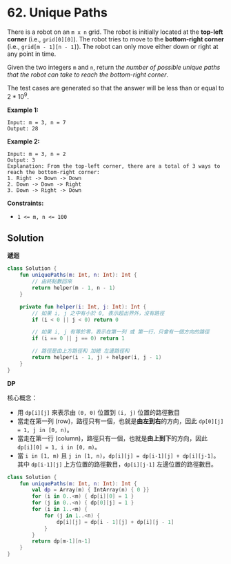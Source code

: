 # 62. Unique Paths

There is a robot on an `m x n` grid. The robot is initially located at the **top-left corner** (i.e., `grid[0][0]`). The robot tries to move to the **bottom-right corner** (i.e., `grid[m - 1][n - 1]`). The robot can only move either down or right at any point in time.

Given the two integers `m` and `n`, return t*he number of possible unique paths that the robot can take to reach the bottom-right corner*.

The test cases are generated so that the answer will be less than or equal to $2 * 10^9$.


**Example 1:**
```
Input: m = 3, n = 7
Output: 28
```
**Example 2:**
```
Input: m = 3, n = 2
Output: 3
Explanation: From the top-left corner, there are a total of 3 ways to reach the bottom-right corner:
1. Right -> Down -> Down
2. Down -> Down -> Right
3. Down -> Right -> Down
```

**Constraints:**

- `1 <= m, n <= 100`

## Solution

**遞迴**
```kotlin
class Solution {
    fun uniquePaths(m: Int, n: Int): Int {
        // 由終點數回來
        return helper(m - 1, n - 1)
    }

    private fun helper(i: Int, j: Int): Int {
        // 如果 i, j 之中有小於 0, 表示超出界外，沒有路徑
        if (i < 0 || j < 0) return 0

        // 如果 i, j 有等於零，表示在第一列 或 第一行，只會有一個方向的路徑
        if (i == 0 || j == 0) return 1

        // 路徑是由上方路徑和 加總 左邊路徑和
        return helper(i - 1, j) + helper(i, j - 1)
    }
}
```

**DP**

核心概念：

- 用 `dp[i][j]` 來表示由 `(0, 0)` 位置到 `(i, j)` 位置的路徑數目
- 當走在第一列 (row)，路徑只有一個，也就是**由左到右**的方向，因此 `dp[0][j] = 1, j in [0, n)`。
- 當走在第一行 (column)，路徑只有一個，也就是**由上到下**的方向，因此 `dp[i][0] = 1, i in [0, m)`。
- 當 `i in [1, m)` 且 `j in [1, n)`，`dp[i][j] = dp[i-1][j] + dp[i][j-1]`。其中 `dp[i-1][j]` 上方位置的路徑數目，`dp[i][j-1]` 左邊位置的路徑數目。

```kotlin
class Solution {
    fun uniquePaths(m: Int, n: Int): Int {
        val dp = Array(m) { IntArray(n) { 0 }}
        for (i in 0..<m) { dp[i][0] = 1 }
        for (j in 0..<n) { dp[0][j] = 1 }
        for (i in 1..<m) {
            for (j in 1..<n) {
                dp[i][j] = dp[i - 1][j] + dp[i][j - 1]
            }
        }
        return dp[m-1][n-1]
    }
}
```